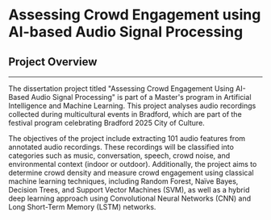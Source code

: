 #  Assessing Crowd Engagement using AI-based Audio Signal Processing
## Project Overview
---
The dissertation project titled "Assessing Crowd Engagement Using AI-Based Audio Signal Processing" is part of a Master's program in Artificial Intelligence and Machine Learning. This project analyses audio recordings collected during multicultural events in Bradford, which are part of the festival program celebrating Bradford 2025 City of Culture. 

The objectives of the project include extracting 101 audio features from annotated audio recordings. These recordings will be classified into categories such as music, conversation, speech, crowd noise, and environmental context (indoor or outdoor). Additionally, the project aims to determine crowd density and measure crowd engagement using classical machine learning techniques, including Random Forest, Naïve Bayes, Decision Trees, and Support Vector Machines (SVM), as well as a hybrid deep learning approach using Convolutional Neural Networks (CNN) and Long Short-Term Memory (LSTM) networks. 
